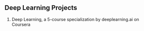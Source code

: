 
Deep Learning Projects
---

1. Deep Learning, a 5-course specialization by deeplearning.ai on Coursera

